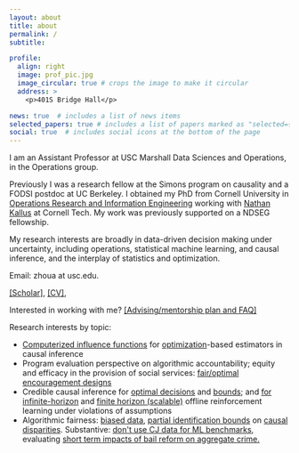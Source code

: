 ```yaml
---
layout: about
title: about
permalink: /
subtitle: 

profile:
  align: right
  image: prof_pic.jpg
  image_circular: true # crops the image to make it circular
  address: >
    <p>401S Bridge Hall</p>

news: true  # includes a list of news items
selected_papers: true # includes a list of papers marked as "selected={true}"
social: true  # includes social icons at the bottom of the page
---
```


I am an Assistant Professor at USC Marshall Data Sciences and Operations, in the Operations group. 

Previously I was a research fellow at the Simons program on causality and a FODSI postdoc at UC Berkeley. I obtained my PhD from Cornell University in [Operations Research and Information Engineering](http://www.orie.cornell.edu) working with [Nathan Kallus](nathankallus.com) at Cornell Tech. My work was previously supported on a NDSEG fellowship.

My research interests are broadly in data-driven decision making under uncertainty, including operations, statistical machine learning, and causal inference, and the interplay of statistics and optimization. 
        
Email: zhoua at usc.edu. 

[[Scholar]](https://scholar.google.com/citations?user=uSO4RPUAAAAJ&hl=en), [[CV]](https://github.com/angelamzhou/cv/blob/master/cv.pdf), 

Interested in working with me? [[Advising/mentorship plan and FAQ]](https://docs.google.com/document/d/1DWnH3pAy6X3I3p39qakmybpoThDOrcm73iaPShRwHkQ/edit?usp=sharing) 

Research interests by topic: 
- [Computerized influence functions](https://arxiv.org/abs/2208.13701) for [optimization](https://arxiv.org/pdf/2202.12958)-based estimators in causal inference
- Program evaluation perspective on algorithmic accountability; equity and efficacy in the provision of social services: [fair/optimal encouragement designs](https://arxiv.org/abs/2309.07176
)
- Credible causal inference for [optimal decisions](https://pubsonline.informs.org/doi/abs/10.1287/mnsc.2020.3699) and [bounds](https://arxiv.org/abs/1810.02894); and [for infinite-horizon](https://arxiv.org/abs/2002.04518) and [finite horizon (scalable)](https://arxiv.org/abs/2302.00662) offline reinforcement learning under violations of assumptions 
- Algorithmic fairness: [biased data](https://scholar.google.com/citations?view_op=view_citation&hl=en&user=uSO4RPUAAAAJ&sortby=pubdate&citation_for_view=uSO4RPUAAAAJ:u5HHmVD_uO8C), [partial identification bounds](https://scholar.google.com/citations?view_op=view_citation&hl=en&user=uSO4RPUAAAAJ&sortby=pubdate&citation_for_view=uSO4RPUAAAAJ:IjCSPb-OGe4C) on [causal disparities](https://scholar.google.com/citations?view_op=view_citation&hl=en&user=uSO4RPUAAAAJ&sortby=pubdate&citation_for_view=uSO4RPUAAAAJ:zYLM7Y9cAGgC). Substantive: [don't use CJ data for ML benchmarks](https://scholar.google.com/citations?view_op=view_citation&hl=en&user=uSO4RPUAAAAJ&sortby=pubdate&citation_for_view=uSO4RPUAAAAJ:0EnyYjriUFMC), evaluating [short term impacts of bail reform on aggregate crime.](https://scholar.google.com/citations?view_op=view_citation&hl=en&user=uSO4RPUAAAAJ&sortby=pubdate&citation_for_view=uSO4RPUAAAAJ:hqOjcs7Dif8C)
